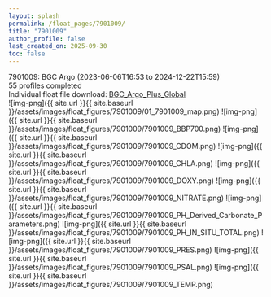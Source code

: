 ```yaml
---
layout: splash
permalink: /float_pages/7901009/
title: "7901009"
author_profile: false
last_created_on: 2025-09-30
toc: false
---
```

 
7901009: BGC Argo (2023-06-06T16:53 to 2024-12-22T15:59)\
55 profiles completed\
Individual float file download: [BGC_Argo_Plus_Global](https://ftp.soest.hawaii.edu/bgc_argo_plus/Individual_Floats/outliers_removed/7901009_Sprof_processed.nc)\
![img-png]({{ site.url }}{{ site.baseurl }}/assets/images/float_figures/7901009/01_7901009_map.png)
![img-png]({{ site.url }}{{ site.baseurl }}/assets/images/float_figures/7901009/7901009_BBP700.png)
![img-png]({{ site.url }}{{ site.baseurl }}/assets/images/float_figures/7901009/7901009_CDOM.png)
![img-png]({{ site.url }}{{ site.baseurl }}/assets/images/float_figures/7901009/7901009_CHLA.png)
![img-png]({{ site.url }}{{ site.baseurl }}/assets/images/float_figures/7901009/7901009_DOXY.png)
![img-png]({{ site.url }}{{ site.baseurl }}/assets/images/float_figures/7901009/7901009_NITRATE.png)
![img-png]({{ site.url }}{{ site.baseurl }}/assets/images/float_figures/7901009/7901009_PH_Derived_Carbonate_Parameters.png)
![img-png]({{ site.url }}{{ site.baseurl }}/assets/images/float_figures/7901009/7901009_PH_IN_SITU_TOTAL.png)
![img-png]({{ site.url }}{{ site.baseurl }}/assets/images/float_figures/7901009/7901009_PRES.png)
![img-png]({{ site.url }}{{ site.baseurl }}/assets/images/float_figures/7901009/7901009_PSAL.png)
![img-png]({{ site.url }}{{ site.baseurl }}/assets/images/float_figures/7901009/7901009_TEMP.png)
